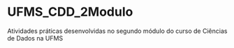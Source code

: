 # UFMS_CDD_2Modulo
 Atividades práticas desenvolvidas no segundo módulo do curso de Ciências de Dados na UFMS
